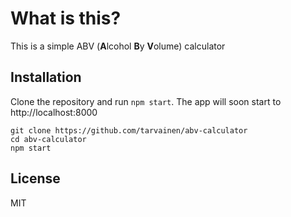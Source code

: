 # What is this?

This is a simple ABV (**A**lcohol **B**y **V**olume) calculator

## Installation

Clone the repository and run `npm start`. The app will soon start to http://localhost:8000

```
git clone https://github.com/tarvainen/abv-calculator
cd abv-calculator
npm start
```

## License

MIT
